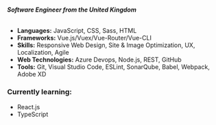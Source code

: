 ###### ***Software Engineer from the United Kingdom***
* **Languages:** JavaScript, CSS, Sass, HTML
* **Frameworks:** Vue.js/Vuex/Vue-Router/Vue-CLI
* **Skills:** Responsive Web Design, Site & Image Optimization, UX, Localization, Agile
* **Web Technologies:** Azure Devops, Node.js, REST, GitHub
* **Tools:** Git, Visual Studio Code, ESLint, SonarQube, Babel, Webpack, Adobe XD

### Currently learning:
* React.js
* TypeScript
